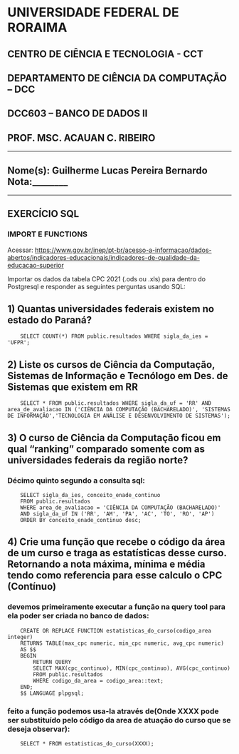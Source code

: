 # UNIVERSIDADE FEDERAL DE RORAIMA

## CENTRO DE CIÊNCIA E TECNOLOGIA - CCT

## DEPARTAMENTO DE CIÊNCIA DA COMPUTAÇÃO – DCC

## DCC603 – BANCO DE DADOS II

## PROF. MSC. ACAUAN C. RIBEIRO

---

## Nome(s): Guilherme Lucas Pereira Bernardo 	Nota:\_\_\_\_\_\_\_\_

---
## EXERCÍCIO SQL

### IMPORT E FUNCTIONS

Acessar: https://www.gov.br/inep/pt-br/acesso-a-informacao/dados-abertos/indicadores-educacionais/indicadores-de-qualidade-da-educacao-superior

Importar os dados da tabela CPC 2021 (.ods ou .xls) para dentro do Postgresql e responder as seguintes perguntas usando SQL:

## 1) Quantas universidades federais existem no estado do Paraná?
```
	SELECT COUNT(*) FROM public.resultados WHERE sigla_da_ies = 'UFPR';
```

## 2) Liste os cursos de Ciência da Computação, Sistemas de Informação e Tecnólogo em Des. de Sistemas que existem em RR
```
	SELECT * FROM public.resultados WHERE sigla_da_uf = 'RR' AND area_de_avaliacao IN ('CIÊNCIA DA COMPUTAÇÃO (BACHARELADO)', 'SISTEMAS DE INFORMAÇÃO','TECNOLOGIA EM ANÁLISE E DESENVOLVIMENTO DE SISTEMAS');
```
## 3) O curso de Ciência da Computação ficou em qual “ranking” comparado somente com as universidades federais da região norte?
### Décimo quinto segundo a consulta sql:
```
	SELECT sigla_da_ies, conceito_enade_continuo
	FROM public.resultados
	WHERE area_de_avaliacao = 'CIÊNCIA DA COMPUTAÇÃO (BACHARELADO)'
	AND sigla_da_uf IN ('RR', 'AM', 'PA', 'AC', 'TO', 'RO', 'AP')
	ORDER BY conceito_enade_continuo desc;
```
## 4) Crie uma função que recebe o código da área de um curso e traga as estatísticas desse curso. Retornando a nota máxima, mínima e média tendo como referencia para esse calculo o CPC (Contínuo)
### devemos primeiramente executar a função na query tool para ela poder ser criada no banco de dados: 
```
	CREATE OR REPLACE FUNCTION estatisticas_do_curso(codigo_area integer)
	RETURNS TABLE(max_cpc numeric, min_cpc numeric, avg_cpc numeric)
	AS $$
	BEGIN
		RETURN QUERY
		SELECT MAX(cpc_continuo), MIN(cpc_continuo), AVG(cpc_continuo)
		FROM public.resultados
		WHERE codigo_da_area = codigo_area::text;
	END;
	$$ LANGUAGE plpgsql;
```
### feito a função podemos usa-la através de(Onde XXXX pode ser substituído pelo código da area de atuação do curso que se deseja observar):
```
	SELECT * FROM estatisticas_do_curso(XXXX);
```